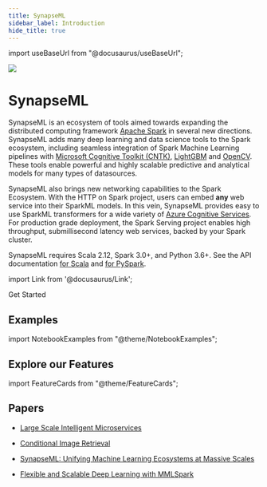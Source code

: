 ```yaml
---
title: SynapseML
sidebar_label: Introduction
hide_title: true
---
```


import useBaseUrl from "@docusaurus/useBaseUrl";

<div style={{textAlign: 'left'}}><img src={useBaseUrl("/img/logo.svg")} /></div>

# SynapseML

SynapseML is an ecosystem of tools aimed towards expanding the distributed computing framework
[Apache Spark](https://github.com/apache/spark) in several new directions.
SynapseML adds many deep learning and data science tools to the Spark ecosystem,
including seamless integration of Spark Machine Learning pipelines with [Microsoft Cognitive Toolkit
(CNTK)](https://github.com/Microsoft/CNTK), [LightGBM](https://github.com/Microsoft/LightGBM) and
[OpenCV](http://www.opencv.org/). These tools enable powerful and highly scalable predictive and analytical models
for many types of datasources.

SynapseML also brings new networking capabilities to the Spark Ecosystem. With the HTTP on Spark project, users
can embed **any** web service into their SparkML models. In this vein, SynapseML provides easy to use
SparkML transformers for a wide variety of [Azure Cognitive Services](https://azure.microsoft.com/en-us/services/cognitive-services/). For production grade deployment, the Spark Serving project enables high throughput,
submillisecond latency web services, backed by your Spark cluster.

SynapseML requires Scala 2.12, Spark 3.0+, and Python 3.6+.
See the API documentation [for
Scala](https://mmlspark.blob.core.windows.net/docs/0.10.2/scala/index.html#package) and [for
PySpark](https://mmlspark.blob.core.windows.net/docs/0.10.2/pyspark/index.html).

import Link from '@docusaurus/Link';

<Link to="/docs/getting_started/installation" className="button button--lg button--outline button--block button--primary">Get Started</Link>

## Examples

import NotebookExamples from "@theme/NotebookExamples";

<NotebookExamples/>

## Explore our Features

import FeatureCards from "@theme/FeatureCards";

<FeatureCards/>

## Papers

- [Large Scale Intelligent Microservices](https://arxiv.org/abs/2009.08044)

- [Conditional Image Retrieval](https://arxiv.org/abs/2007.07177)

- [SynapseML: Unifying Machine Learning Ecosystems at Massive Scales](https://arxiv.org/abs/1810.08744)

- [Flexible and Scalable Deep Learning with MMLSpark](https://arxiv.org/abs/1804.04031)
